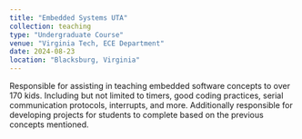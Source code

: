 ```yaml
---
title: "Embedded Systems UTA"
collection: teaching
type: "Undergraduate Course"
venue: "Virginia Tech, ECE Department"
date: 2024-08-23
location: "Blacksburg, Virginia"
---
```


Responsible for assisting in teaching embedded software concepts to over 170 kids. Including but not limited to timers, good coding practices, serial communication protocols, interrupts, and more. Additionally responsible for developing projects for students to complete based on the previous concepts mentioned. 
